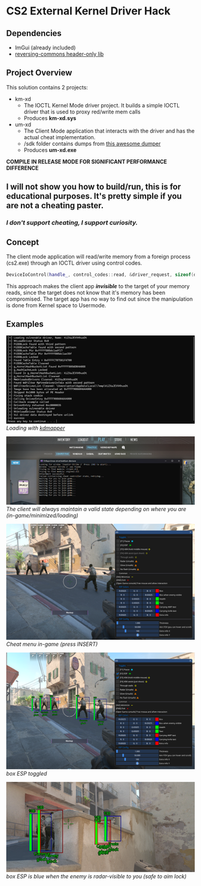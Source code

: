 # CS2 External Kernel Driver Hack

## Dependencies

- ImGui (already included)
- [reversing-commons header-only lib](https://github.com/stdNullPtr/reversing-commons)

## Project Overview

This solution contains 2 projects:

- km-xd
    - The IOCTL Kernel Mode driver project. It builds a simple IOCTL driver that is used to proxy red/write mem calls
    - Produces **km-xd.sys**
- um-xd
    - The Client Mode application that interacts with the driver and has the actual cheat implementation.
    - /sdk folder contains dumps from [this awesome dumper](https://github.com/a2x/cs2-dumper)
    - Produces **um-xd.exe**

**COMPILE IN RELEASE MODE FOR SIGNIFICANT PERFORMANCE DIFFERENCE**

<h2>I will not show you how to build/run, this is for educational purposes. It's pretty simple if you are not a cheating
paster.</h2>
<h3><i>I don't support cheating, I support curiosity.</i></h3>

## Concept

The client mode application will read/write memory from a foreign process (cs2.exe) through an IOCTL driver
using control codes.

```cpp
DeviceIoControl(handle_, control_codes::read, &driver_request, sizeof(driver_request), &driver_request, sizeof(driver_request), nullptr, nullptr);
```

This approach makes the client app _**invisible**_ to the target of your memory reads, since the target
does not know that it's memory has been compromised. The target app has no way to find out since the manipulation is
done from Kernel space to Usermode.

## Examples

![kdmapper](/github/img/kd-mapper.png)
<br>
*Loading with [kdmapper](https://github.com/TheCruZ/kdmapper)*

![wait-join-game.png](/github/img/wait-join-game.png)
<br>
*The client will always maintain a valid state depending on where you are (in-game/minimized/loading)*

![menu.png](/github/img/menu.png)
<br>
*Cheat menu in-game (press INSERT)*

![menu-toggled.png](/github/img/menu-toggled.png)
<br>
*box ESP toggled*

![toggled.png](/github/img/toggled.png)
<br>
*box ESP is blue when the enemy is radar-visible to you (safe to aim lock)*